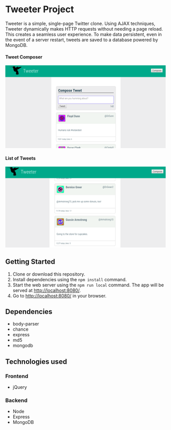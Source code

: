 # Tweeter Project

Tweeter is a simple, single-page Twitter clone. Using AJAX techniques, Tweeter dynamically makes HTTP requests without needing a page reload. This creates a seamless user experience. To make data persistent, even in the event of a server restart, tweets are saved to a database powered by MongoDB.

#### Tweet Composer

![Tweet composer interface](./docs/tweeter_composer.png)

#### List of Tweets

![Tweets list](./docs/tweeter_home.png)


## Getting Started

1. Clone or download this repository.
2. Install dependencies using the `npm install` command.
3. Start the web server using the `npm run local` command. The app will be served at <http://localhost:8080/>.
4. Go to <http://localhost:8080/> in your browser.

## Dependencies

- body-parser
- chance
- express
- md5
- mongodb

## Technologies used

### Frontend
* jQuery

### Backend 
* Node 
* Express 
* MongoDB